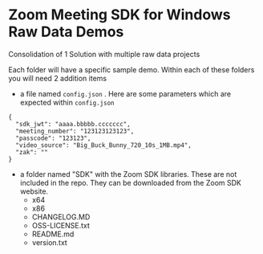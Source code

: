 # Zoom Meeting SDK for Windows Raw Data Demos
Consolidation of 1 Solution with multiple raw data projects


Each folder will have a specific sample demo.
Within each of these folders you will need 2 addition items
- a file named `config.json` . Here are some parameters which are expected within `config.json`
```
{
  "sdk_jwt": "aaaa.bbbbb.ccccccc",
  "meeting_number": "123123123123",
  "passcode": "123123",
  "video_source": "Big_Buck_Bunny_720_10s_1MB.mp4",
  "zak": ""
}
```
- a folder named "SDK" with the Zoom SDK libraries. These are not included in the repo. They can be downloaded from the Zoom SDK website.
	- x64
	- x86
	- CHANGELOG.MD
	- OSS-LICENSE.txt
	- README.md
	- version.txt